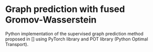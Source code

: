 # Graph prediction with fused Gromov-Wasserstein
 
Python implementation of the supervised graph prediction method proposed in [] using PyTorch library and POT library (Python Optimal Transport).
